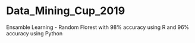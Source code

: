 # Data_Mining_Cup_2019
Ensamble Learning - Random Florest with 98% accuracy using R and 96% accuracy using Python
